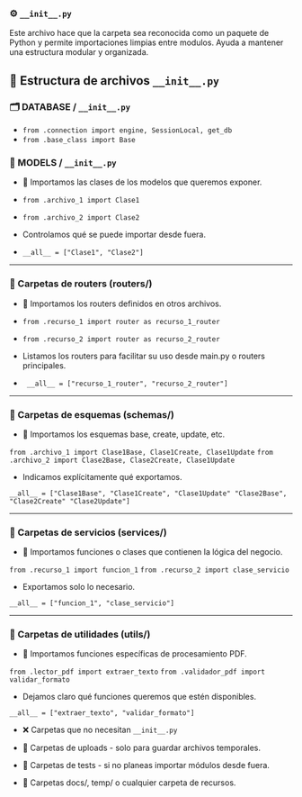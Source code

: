 ### ⚙️ ```__init__.py```

Este archivo hace que la carpeta sea reconocida como un paquete de Python y permite importaciones limpias entre modulos. Ayuda a mantener una estructura modular y organizada.


## 🧠 **Estructura de archivos `__init__.py`**

### 🗂️ DATABASE / `__init__.py`

- ```from .connection import engine, SessionLocal, get_db```
- ```from .base_class import Base```


### 📁 MODELS / `__init__.py` 

- 🎯 Importamos las clases de los modelos que queremos exponer.

- ```from .archivo_1 import Clase1```
- ```from .archivo_2 import Clase2```

-  Controlamos qué se puede importar desde fuera.

- ```__all__ = ["Clase1", "Clase2"]```

---

###  📁 Carpetas de routers (routers/)

-  🎯 Importamos los routers definidos en otros archivos.

- ```from .recurso_1 import router as recurso_1_router```
- ```from .recurso_2 import router as recurso_2_router```

-  Listamos los routers para facilitar su uso desde main.py o routers principales.

- ``` __all__ = ["recurso_1_router", "recurso_2_router"]```

---

###  📁 Carpetas de esquemas (schemas/)

-  🎯 Importamos los esquemas base, create, update, etc.

`from .archivo_1 import Clase1Base, Clase1Create, Clase1Update`
`from .archivo_2 import Clase2Base, Clase2Create, Clase1Update`

-  Indicamos explícitamente qué exportamos.

`__all__ = ["Clase1Base", "Clase1Create", "Clase1Update" "Clase2Base", "Clase2Create" "Clase2Update"]`

---

### 📁 Carpetas de servicios (services/)

-  🎯 Importamos funciones o clases que contienen la lógica del negocio.

`from .recurso_1 import funcion_1`
`from .recurso_2 import clase_servicio`

-  Exportamos solo lo necesario.

`__all__ = ["funcion_1", "clase_servicio"]`

---

### 📁 Carpetas de utilidades (utils/)

-  🎯 Importamos funciones específicas de procesamiento PDF.

`from .lector_pdf import extraer_texto`
`from .validador_pdf import validar_formato`

-  Dejamos claro qué funciones queremos que estén disponibles.

`__all__ = ["extraer_texto", "validar_formato"]`




- ❌ Carpetas que no necesitan `__init__.py`

- 📁 Carpetas de uploads - solo para guardar archivos temporales.
- 📁 Carpetas de tests - si no planeas importar módulos desde fuera.
- 📁 Carpetas docs/, temp/ o cualquier carpeta de recursos.